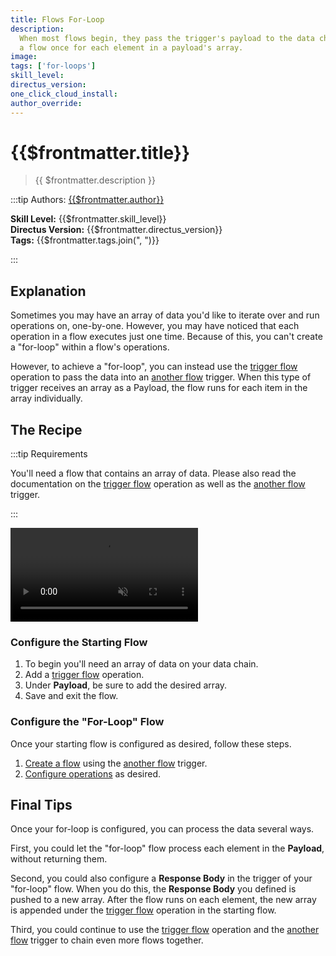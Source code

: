 ```yaml
---
title: Flows For-Loop
description:
  When most flows begin, they pass the trigger's payload to the data chain, then execute one time. Here's how to execute
  a flow once for each element in a payload's array.
image:
tags: ['for-loops']
skill_level:
directus_version:
one_click_cloud_install:
author_override:
---
```


# {{$frontmatter.title}}

> {{ $frontmatter.description }}

:::tip Authors: [{{$frontmatter.author}}]()

**Skill Level:** {{$frontmatter.skill_level}}\
**Directus Version:** {{$frontmatter.directus_version}}\
**Tags:** {{$frontmatter.tags.join(", ")}}

:::

## Explanation

<!--
See the VitePress docs to learn about its markdown options:
https://vitepress.vuejs.org/guide/markdown
-->

Sometimes you may have an array of data you'd like to iterate over and run operations on, one-by-one. However, you may
have noticed that each operation in a flow executes just one time. Because of this, you can't create a "for-loop" within
a flow's operations.

However, to achieve a "for-loop", you can instead use the
[trigger flow](/configuration/flows/operations.md#trigger-flow) operation to pass the data into an
[another flow](/configuration/flows/triggers.md#another-flow) trigger. When this type of trigger receives an array as a
Payload, the flow runs for each item in the array individually.

## The Recipe

:::tip Requirements

You'll need a flow that contains an array of data. Please also read the documentation on the
[trigger flow](/configuration/flows/operations.md#trigger-flow) operation as well as the
[another flow](/configuration/flows/triggers.md#another-flow) trigger.

:::

<video autoplay playsinline muted loop controls>
	<source src="" type="video/mp4" />
</video>

<!--
VIDEO IS OPTIONAL: delete if not needed
-->

### Configure the Starting Flow

1. To begin you'll need an array of data on your data chain.
2. Add a [trigger flow](/configuration/flows/operations.md#trigger-flow) operation.
3. Under **Payload**, be sure to add the desired array.
4. Save and exit the flow.

### Configure the "For-Loop" Flow

Once your starting flow is configured as desired, follow these steps.

1. [Create a flow](/configuration/flows.md#create-a-flow) using the
   [another flow](/configuration/flows/triggers.md#another-flow) trigger.
2. [Configure operations](/configuration/flows.md#configure-an-operation) as desired.

## Final Tips

Once your for-loop is configured, you can process the data several ways.

First, you could let the "for-loop" flow process each element in the **Payload**, without returning them.

Second, you could also configure a **Response Body** in the trigger of your "for-loop" flow. When you do this, the
**Response Body** you defined is pushed to a new array. After the flow runs on each element, the new array is appended
under the [trigger flow](/configuration/flows/operations.md#trigger-flow) operation in the starting flow.

Third, you could continue to use the [trigger flow](/configuration/flows/operations.md#trigger-flow) operation and the
[another flow](/configuration/flows/triggers.md#another-flow) trigger to chain even more flows together.
